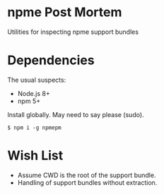 # npme Post Mortem
Utilities for inspecting npme support bundles

# Dependencies
The usual suspects:
- Node.js 8+
- npm 5+

Install globally. May need to say please (sudo).
```
$ npm i -g npmepm
```

# Wish List
- Assume CWD is the root of the support bundle.
- Handling of support bundles without extraction.

